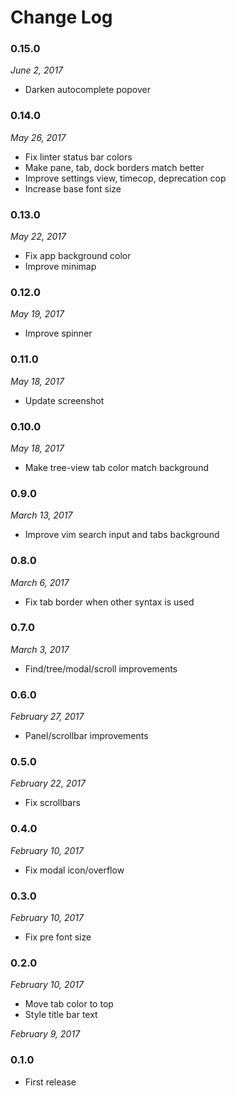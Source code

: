 # Change Log

### 0.15.0
_June 2, 2017_
* Darken autocomplete popover

### 0.14.0
_May 26, 2017_
* Fix linter status bar colors
* Make pane, tab, dock borders match better
* Improve settings view, timecop, deprecation cop
* Increase base font size

### 0.13.0
_May 22, 2017_
* Fix app background color
* Improve minimap

### 0.12.0
_May 19, 2017_
* Improve spinner

### 0.11.0
_May 18, 2017_
* Update screenshot

### 0.10.0
_May 18, 2017_
* Make tree-view tab color match background

### 0.9.0
_March 13, 2017_
* Improve vim search input and tabs background

### 0.8.0
_March 6, 2017_
* Fix tab border when other syntax is used

### 0.7.0
_March 3, 2017_
* Find/tree/modal/scroll improvements

### 0.6.0
_February 27, 2017_
* Panel/scrollbar improvements

### 0.5.0
_February 22, 2017_
* Fix scrollbars

### 0.4.0
_February 10, 2017_
* Fix modal icon/overflow

### 0.3.0
_February 10, 2017_
* Fix pre font size

### 0.2.0
_February 10, 2017_
* Move tab color to top
* Style title bar text

_February 9, 2017_
### 0.1.0
* First release
